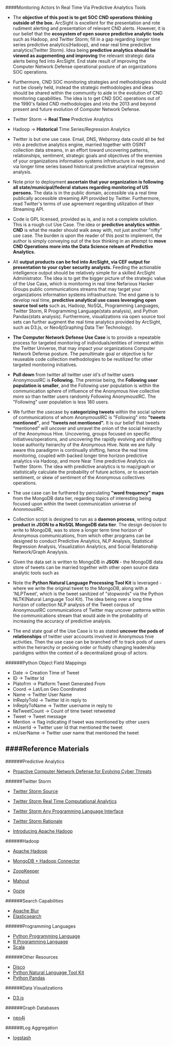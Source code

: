 ####Monitoring Actors In Real Time Via Predictive Analytics Tools

- The **objective of this post is to get SOC CND operations thinking outside of the box.** ArcSight is excellent for the presentation and rote rudiment alerting and presentation of relevant CND alerts. However, it is our belief that the **ecosystem of open source predictive analytic tools** such as Hadoop, and Twitter Storm; fill in a gap regarding longer time series predictive analytics(Hadoop), and near real time predictive analytics(Twitter Storm). Idea being **predictive analytics should be viewed as augementing and improving** the relevant strategic data alerts being fed into ArcSight. End state result of improving the Computer Network Defense operational posture of an organizations SOC operations. 

- Furthermore, CND SOC monitoring strategies and methodologies should not be closely held, instead the strategic methodologies and ideas should be shared within the community to aide in the evolution of CND monitoring capabilities. The idea is to get CND SOC operations out of the 1990's failed CND methodologies and into the 2013 and beyond present and future evolution of Computer Network Defense. 

- Twitter Storm -> **Real Time** Predictive Analytics 

- Hadoop -> **Historical** Time Series/Regression Analytics 

- Twitter is but one use case. Email, DNS, Webproxy data could all be fed into a predictive analytics engine, married together with OSINT collection data streams, in an effort toward uncovering patterns, relationships, sentiment, strategic goals and objectives of the enemies of your organizations information systems infrstructure in real time, and via longer time series based historical predictive analytical regession analysis. 

- Note prior to deployment **ascertain that your organization is following all state/municipal/federal statues regarding monitoring of US persons.** The data is in the public domain, accessible via a real time publically accessible streaming API provided by Twitter. Furthermore, read Twitter's terms of use agreement regarding utilization of their Streaming API. 

- Code is GPL licensed, provided as is, and is not a complete solution. This is a rough cut Use Case. The idea or **predictive analytics within CND** is what the reader should walk away with, not just another "nifty" use case. The burden is upon the reader of this post to implement, the author is simply conveying out of the box thinking in an attempt to **move CND Operations more into the Data Science releam of Predictive Analytics.** 

- All **output products can be fed into ArcSight, via CEF output for presentation to your cyber security analysts.** Feeding the actionable intelligence output should be relatively simple for a skilled ArcSight Administrator. The idea is to get the bigger picture of the strategic value of the Use Case, which is monitoring in real time Nefarious Hacker Groups public communications streams that may target your organizations information systems infrastructure. The end game is to develop real time, **predictive analytical use cases leveraging open source tool sets** such as, Hadoop, NoSQL, Programming Languages, Twitter Storm, R Programming Language(stats analysis), and Python Pandas(stats analysis). Furthermore, visualizations via open source tool sets can further augment the real time analytics provided by ArcSight, such as D3.js, or Neo4j(Graphing Data Tier Technology). 

- **The Computer Network Defense Use Case** is to provide a repeatable process for targeted monitoring of individuals/entities of interest within the Twitter Universe, that may impact your organizations Computer Network Defense posture. The penultimate goal or objective is for reuseable code collection methodologies to be reutilized for other targeted monitoring initiatives.  


- **Pull down** from twitter all twitter user id's of twitter users AnonymousIRC is **Following.** The premise being, the **Following user population is smaller**, and the Following user population is within the communication sphere of influence of the Anonymous hive collective more so than twitter users randomly Following AnonymousIRC. The "Following" user population is less 180 users. 

- We further the usecase by **categorizing tweets** within the social sphere of communications of whom AnonymousIRC is "Following" into **"tweets mentioned"**, and **"tweets not mentioned".** It is our belief that tweets "mentioned" will uncover and unravel the onion of the social heirarchy of the Anonymous Hive. Uncovering, groups focused on specific initiatives/operations, and uncovering the rapidly evolving and shifting loose authority heirarchy of the Anonymous Hive. Note we are fully aware this paradigmn is continually shifting, hence the real time monitoring, coupled with backed longer time horizon predictive analytics via Hadoop, and more Near Time predictive Analytics via Twitter Storm. The idea with predictive analytics is to map/graph or statistically calculate the probability of future actions, or to ascertain sentiment, or skew of sentiment of the Anonymous collectives operations. 

- The use case can be furthered by perculating **"word frequency" maps** from the MongoDB data tier, regarding topics of interesting being focused upon within the tweet communication universe of AnonmousIRC.


- Collection script is designed to run as a **daemon process**, writing output **product in JSON to a NoSQL MongoDB data tier**. The design decision to write to MongoDB, was to store a longer term time horizon of Anonymous communications, from which other programs can be designed to conduct Predictive Analytics, NLP Analysis, Statistical Regression Analysis, Visualization Analytics, and Social Relationship Network/Graph Anaylysis. 

- Given the data set is written to MongoDB in **JSON** - the MongoDB data store of tweets can be married together with other open source data analytic tools such as 

- Note the **Python Natural Language Processing Tool Kit** is leveraged - where we write the original tweet to the MongoDB, along with a 'NLPTweet', which is the tweet sanitized of "stopwords" via the Python NLTK(Natural Language Tool Kit). The idea being over a long time horizon of collection NLP analysis of the Tweet corpus of AnonymousIRC communications of Twitter may uncover patterns within the communications stream that would aide in the probability of increasing the accuracy of predictive analysis. 

- The end state goal of the Use Case is to as stated **uncover the pods of relationships** of twitter user accounts involved in Anonymous hive activities. Then the use case can be branched off to track pods of users within the heirarchy or pecking order or fluidly changing leadership paridigms within the context of a decentralized group of actors. 

######Python Object Field Mappings
- Date -> Creation Time of Tweet
- ID -> Twitter Id
- Platofrm -> Platform Tweet Generated From
- Coord -> Lat/Lon Geo Coordinated
- Name -> Twitter User Name
- InReplyToId -> Twitter Id in reply to
- InReplyToName -> Twitter username in reply to
- ReTweetCount -> Count of time tweet retweeted
- Tweet -> Tweet message 
- Mention -> flag indicating if tweet was mentioned by other users
- mUserId -> Twitter user Id that mentioned the tweet
- mUserName -> Twitter user name that mentioned the tweet


####Reference Materials 
----
######Predictive Analytics
- [Proactive Computer Network Defense for Evolving Cyber Threats](http://www.fas.org/irp/eprint/proactive.pdf)

######Twitter Storm
- [Twitter Storm Source](https://github.com/nathanmarz/storm)

- [Twitter Storm Real Time Computational Analytics](http://vimeo.com/40972420)

- [Twitter Storm Any Programming Language Interface](http://engineering.twitter.com/2011/08/storm-is-coming-more-details-and-plans.html)

- [Twitter Storm Rationale](https://github.com/nathanmarz/storm/wiki/Rationale)

- [Introducing Apache Hadoop](http://www.youtube.com/watch?feature=player_embedded&v=d2xeNpfzsYI)

######Hadoop
- [Apache Hadoop](http://hadoop.apache.org/)

- [MongoDB + Hadoop Connector](http://api.mongodb.org/hadoop/MongoDB%2BHadoop+Connector.html)

- [ZoopKeeper](http://zookeeper.apache.org/)

- [Mahout](http://mahout.apache.org/)

- [0ozie](http://oozie.apache.org/)

######Search Capabilities
- [Apache Blur](http://incubator.apache.org/blur/)
- [Elasticsearch](http://www.elasticsearch.org/)

######Programming Languages
- [Python Programming Language](www.python.org)
- [R Programming Language](http://www.r-project.org/) 
- [Scala](http://www.scala-lang.org/)

######Other Resources
- [Disco](http://discoproject.org/)
- [Python Natural Language Tool Kit](http://nltk.org/)
- [Python Pandas](http://pandas.pydata.org/)

######Data Visualizations
- [D3.js](http://d3js.org/)

######Graph Databases 
- [neo4j](http://www.neo4j.org/)

######Log Aggregation 
- [logstash](http://www.logstash.net/)






